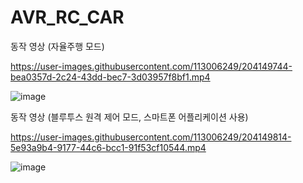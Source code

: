 # AVR_RC_CAR


동작 영상 (자율주행 모드)

https://user-images.githubusercontent.com/113006249/204149744-bea0357d-2c24-43dd-bec7-3d03957f8bf1.mp4

![image](https://user-images.githubusercontent.com/113006249/204149861-33790da6-641d-4d47-a83e-20a70b677c01.png)




동작 영상 (블루투스 원격 제어 모드, 스마트폰 어플리케이션 사용)

https://user-images.githubusercontent.com/113006249/204149814-5e93a9b4-9177-44c6-bcc1-91f53cf10544.mp4

![image](https://user-images.githubusercontent.com/113006249/204149174-aa9026eb-399f-4c80-b3ff-9413642b5567.png)
